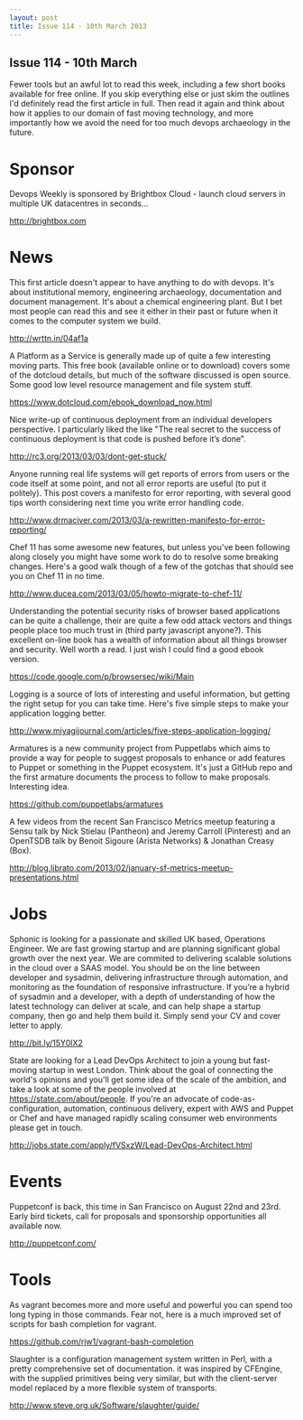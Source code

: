 ```yaml
---
layout: post
title: Issue 114 - 10th March 2013
---
```


## Issue 114 - 10th March

Fewer tools but an awful lot to read this week, including a few short books available for free online. If you skip everything else or just skim the outlines I'd definitely read the first article in full. Then read it again and think about how it applies to our domain of fast moving technology, and more importantly how we avoid the need for too much devops archaeology in the future.


Sponsor
======

Devops Weekly is sponsored by Brightbox Cloud - launch cloud servers in multiple UK datacentres in seconds...

http://brightbox.com


News
====

This first article doesn't appear to have anything to do with devops. It's about institutional memory, engineering archaeology, documentation and document management. It's about a chemical engineering plant. But I bet most people can read this and see it either in their past or future when it comes to the computer system we build.

http://wrttn.in/04af1a


A Platform as a Service is generally made up of quite a few interesting moving parts. This free book (available online or to download) covers some of the dotcloud details, but much of the software discussed is open source. Some good low level resource management and file system stuff.

https://www.dotcloud.com/ebook_download_now.html


Nice write-up of continuous deployment from an individual developers perspective. I particularly liked the like "The real secret to the success of continuous deployment is that code is pushed before it’s done".

http://rc3.org/2013/03/03/dont-get-stuck/


Anyone running real life systems will get reports of errors from users or the code itself at some point, and not all error reports are useful (to put it politely). This post covers a manifesto for error reporting, with several good tips worth considering next time you write error handling code.

http://www.drmaciver.com/2013/03/a-rewritten-manifesto-for-error-reporting/


Chef 11 has some awesome new features, but unless you've been following along closely you might have some work to do to resolve some breaking changes. Here's a good walk though of a few of the gotchas that should see you on Chef 11 in no time.

http://www.ducea.com/2013/03/05/howto-migrate-to-chef-11/


Understanding the potential security risks of browser based applications can be quite a challenge, their are quite a few odd attack vectors and things people place too much trust in (third party javascript anyone?). This excellent on-line book has a wealth of information about all things browser and security. Well worth a read. I just wish I could find a good ebook version.

https://code.google.com/p/browsersec/wiki/Main


Logging is a source of lots of interesting and useful information, but getting the right setup for you can take time. Here's five simple steps to make your application logging better.

http://www.miyagijournal.com/articles/five-steps-application-logging/


Armatures is a new community project from Puppetlabs which aims to provide a way for people to suggest proposals to enhance or add features to Puppet or something in the Puppet ecosystem. It's just a GitHub repo and the first armature documents the process to follow to make proposals. Interesting idea.

https://github.com/puppetlabs/armatures


A few videos from the recent San Francisco Metrics meetup featuring a Sensu talk by Nick Stielau (Pantheon) and Jeremy Carroll (Pinterest) and an OpenTSDB talk by Benoit Sigoure (Arista Networks) & Jonathan Creasy (Box).

http://blog.librato.com/2013/02/january-sf-metrics-meetup-presentations.html



Jobs
====

Sphonic is looking for a passionate and skilled UK based, Operations Engineer. We are fast growing startup and are planning significant global growth over the next year. We are commited to delivering scalable solutions in the cloud over a SAAS model. You should be on the  line between developer and sysadmin, delivering infrastructure through automation, and monitoring as the foundation of responsive infrastructure. If you’re a hybrid of sysadmin and a developer, with a depth of understanding of how the latest technology can deliver at scale, and can help shape a startup company, then go and help them build it. Simply send your CV and cover letter to apply.

http://bit.ly/15Y0lX2


State are looking for a Lead DevOps Architect to join a young but fast-moving startup in west London. Think about the goal of connecting the world's opinions and you'll get some idea of the scale of the ambition, and take a look at some of the people involved at https://state.com/about/people. If you're an advocate of code-as-configuration, automation, continuous delivery, expert with AWS and Puppet or Chef and have managed rapidly scaling consumer web environments please get in touch.

http://jobs.state.com/apply/fVSxzW/Lead-DevOps-Architect.html


Events
=====

Puppetconf is back, this time in San Francisco on August 22nd and 23rd. Early bird tickets, call for proposals and sponsorship opportunities all available now. 

http://puppetconf.com/


Tools
====

As vagrant becomes more and more useful and powerful you can spend too long typing in those commands. Fear not, here is a much improved set of scripts for bash completion for vagrant.

https://github.com/rjw1/vagrant-bash-completion


Slaughter is a configuration management system written in Perl, with a pretty comprehensive set of documentation. it was inspired by CFEngine, with the supplied primitives being very similar, but with the client-server model replaced by a more flexible system of transports.

http://www.steve.org.uk/Software/slaughter/guide/
